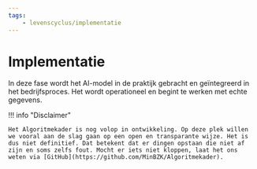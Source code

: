 ```yaml
--- 
tags:
    - levenscyclus/implementatie
---
```


# Implementatie
In deze fase wordt het AI-model in de praktijk gebracht en geïntegreerd in het bedrijfsproces. Het wordt operationeel en begint te werken met echte gegevens.

!!! info "Disclaimer"

    Het Algoritmekader is nog volop in ontwikkeling. Op deze plek willen we vooral aan de slag gaan op een open en transparante wijze. Het is dus niet definitief. Dat betekent dat er dingen opstaan die niet af zijn en soms zelfs fout. Mocht er iets niet kloppen, laat het ons weten via [GitHub](https://github.com/MinBZK/Algoritmekader).

